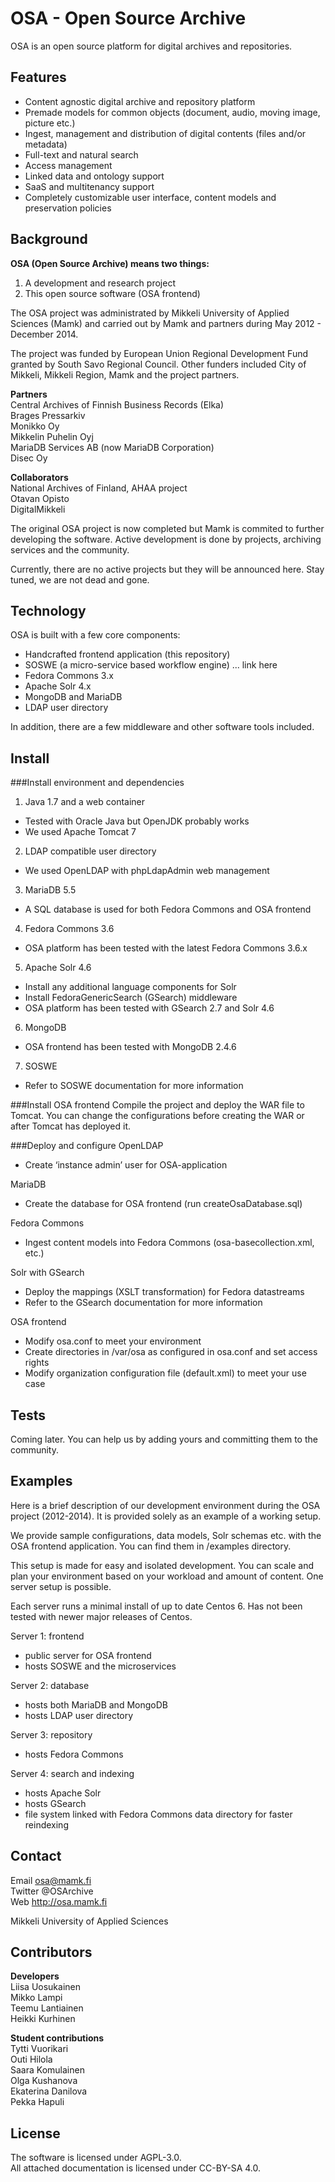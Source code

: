 OSA - Open Source Archive
===
OSA is an open source platform for digital archives and repositories.
  
Features
---
* Content agnostic digital archive and repository platform
* Premade models for common objects (document, audio, moving image, picture etc.)
* Ingest, management and distribution of digital contents (files and/or metadata)
* Full-text and natural search
* Access management
* Linked data and ontology support
* SaaS and multitenancy support
* Completely customizable user interface, content models and preservation policies
  
Background
---
**OSA (Open Source Archive) means two things:**  
 1.  A development and research project
 2.  This open source software (OSA frontend)

The OSA project was administrated by Mikkeli University of Applied Sciences (Mamk) and carried out by Mamk and partners during May 2012 - December 2014. 

The project was funded by European Union Regional Development Fund granted by South Savo Regional Council. Other funders included City of Mikkeli, Mikkeli Region, Mamk and the project partners.

**Partners**  
Central Archives of Finnish Business Records (Elka)  
Brages Pressarkiv  
Monikko Oy  
Mikkelin Puhelin Oyj  
MariaDB Services AB (now MariaDB Corporation)  
Disec Oy  

**Collaborators**  
National Archives of Finland, AHAA project  
Otavan Opisto  
DigitalMikkeli  

The original OSA project is now completed but Mamk is commited to further developing the software. Active development is done by projects, archiving services and the community. 

Currently, there are no active projects but they will be announced here. Stay tuned, we are not dead and gone.

Technology
---
OSA is built with a few core components:
* Handcrafted frontend application (this repository)
* SOSWE (a micro-service based workflow engine) ... link here
* Fedora Commons 3.x
* Apache Solr 4.x
* MongoDB and MariaDB
* LDAP user directory

In addition, there are a few middleware and other software tools included.

Install
---
###Install environment and dependencies  
 1. Java 1.7 and a web container
* Tested with Oracle Java but OpenJDK probably works
* We used Apache Tomcat 7  

 2. LDAP compatible user directory
* We used OpenLDAP with phpLdapAdmin web management

 3. MariaDB 5.5
* A SQL database is used for both Fedora Commons and OSA frontend

 4. Fedora Commons 3.6
* OSA platform has been tested with the latest Fedora Commons 3.6.x

 5. Apache Solr 4.6
* Install any additional language components for Solr
* Install FedoraGenericSearch (GSearch) middleware
* OSA platform has been tested with GSearch 2.7 and Solr 4.6

 6. MongoDB
* OSA frontend has been tested with MongoDB 2.4.6

 7. SOSWE
* Refer to SOSWE documentation for more information

###Install OSA frontend
Compile the project and deploy the WAR file to Tomcat. You can change the configurations before creating the WAR or after Tomcat has deployed it.

###Deploy and configure
OpenLDAP  
* Create ‘instance admin’ user for OSA-application

MariaDB  
* Create the database for OSA frontend (run createOsaDatabase.sql)

Fedora Commons  
* Ingest content models into Fedora Commons (osa-basecollection.xml, etc.)

Solr with GSearch  
* Deploy the mappings (XSLT transformation) for Fedora datastreams
* Refer to the GSearch documentation for more information

OSA frontend  
* Modify osa.conf to meet your environment
* Create directories in /var/osa as configured in osa.conf and set access rights
* Modify organization configuration file (default.xml) to meet your use case

Tests
--
Coming later. You can help us by adding yours and committing them to the community.

Examples
---
Here is a brief description of our development environment during the OSA project (2012-2014). It is provided solely as an example of a working setup.

We provide sample configurations, data models, Solr schemas etc. with the OSA frontend application. You can find them in /examples directory.

This setup is made for easy and isolated development. You can scale and plan your environment based on your workload and amount of content. One server setup is possible.

Each server runs a minimal install of up to date Centos 6. Has not been tested with newer major releases of Centos.
  
Server 1: frontend
* public server for OSA frontend
* hosts SOSWE and the microservices

Server 2: database
* hosts both MariaDB and MongoDB
* hosts LDAP user directory

Server 3: repository
* hosts Fedora Commons

Server 4: search and indexing
* hosts Apache Solr
* hosts GSearch
* file system linked with Fedora Commons data directory for faster reindexing

Contact
---
Email     osa@mamk.fi  
Twitter   @OSArchive  
Web       http://osa.mamk.fi  

Mikkeli University of Applied Sciences

Contributors
---
**Developers**  
Liisa Uosukainen  
Mikko Lampi  
Teemu Lantiainen  
Heikki Kurhinen  

**Student contributions**   
Tytti Vuorikari  
Outi Hilola  
Saara Komulainen  
Olga Kushanova  
Ekaterina Danilova  
Pekka Hapuli  

License
---
The software is licensed under AGPL-3.0.  
All attached documentation is licensed under CC-BY-SA 4.0.
